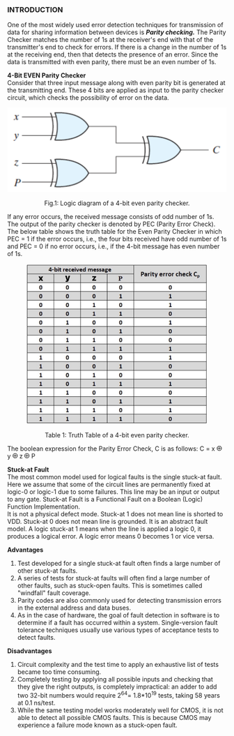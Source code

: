 ### INTRODUCTION

One of the most widely used error detection techniques for transmission of data for sharing information between devices is <i>**Parity checking.**</i>
The Parity Checker matches the number of 1s at the receiver's end with that of the transmitter's end to check for errors. If there is a change in the number of 1s at the receiving end, then that detects the presence of an error. Since the data is transmitted with even parity, there must be an even number of 1s.  

**4-Bit EVEN Parity Checker**  
Consider that three input message along with even parity bit is generated at the transmitting end. These 4 bits are applied as input to the parity checker circuit, which checks the possibility of error on the data.  

<center>

<img style="width: 650px;" src="images/circuitdiagram.jpg">

Fig.1: Logic diagram of a 4-bit even parity checker.

</center>


If any error occurs, the received message consists of odd number of 1s. The output of the parity checker is denoted by PEC (Parity Error Check).  
The below table shows the truth table for the Even Parity Checker in which PEC = 1 if the error occurs, i.e., the four bits received have odd number of 1s and PEC = 0 if no error occurs, i.e., if the 4-bit message has even number of 1s.  

<center>

<img style="width: 420px;" src="images/truthTable.jpg">

Table 1: Truth Table of a 4-bit even parity checker.


</center>



The boolean expression for the Parity Error Check, C is as follows: C = x <img style="width: 12px;" src="images/xor.jpg"> y <img style="width: 12px;" src="images/xor.jpg"> z <img style="width: 12px;" src="images/xor.jpg"> P   

**Stuck-at Fault**  
The most common model used for logical faults is the single stuck-at fault. Here we assume that some of the circuit lines are permanently fixed at logic-0 or logic-1 due to some failures. This line may be an input or output to any gate. Stuck-at Fault is a Functional Fault on a Boolean (Logic) Function Implementation.  
It is not a physical defect mode. Stuck-at 1 does not mean line is shorted to VDD. Stuck-at 0 does not mean line is grounded. It is an abstract fault model.  A logic stuck-at 1 means when the line is applied a logic 0, it produces a logical error. A logic error means 0 becomes 1 or vice versa.  

**Advantages**    
<ol>
    <li>Test developed for a single stuck-at fault often finds a large number of other stuck-at faults.</li>
    <li>A series of tests for stuck-at faults will often find a large number of other faults, such as stuck-open faults. This is sometimes called "windfall" fault coverage.</li>
    <li>Parity codes are also commonly used for detecting transmission errors in the external address and data buses.</li>
    <li>As in the case of hardware, the goal of fault detection in software is to determine if a fault has occurred within a system. Single-version fault tolerance techniques usually use various types of acceptance tests to detect faults.</li>
</ol>  

**Disadvantages** 
<ol>
    <li>Circuit complexity and the test time to apply an exhaustive list of tests became too time consuming.</li>
    <li>Completely testing by applying all possible inputs and checking that they give the right outputs, is completely impractical: an adder to add two 32-bit numbers would require 2<sup>64</sup>= 1.8*10<sup>19</sup> tests, taking 58 years at 0.1 ns/test.</li>
    <li>While the same testing model works moderately well for CMOS, it is not able to detect all possible CMOS faults. This is because CMOS may experience a failure mode known as a stuck-open fault.</li>
</ol>
